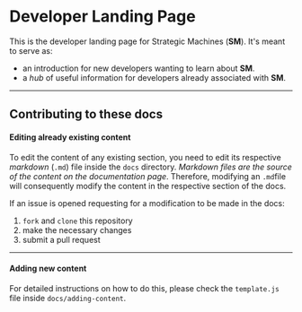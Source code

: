 # Developer Landing Page

This is the developer landing page for Strategic Machines (__SM__). It's meant to serve as:

- an introduction for new developers wanting to learn about __SM__.
- a _hub_ of useful information for developers already associated with __SM__.

----

## Contributing to these docs


#### Editing already existing content

To edit the content of any existing section, you need to edit its respective _markdown_ (`.md`) file inside the `docs` directory. _Markdown files are the source of the content on the documentation page_. Therefore, modifying an `.md`file will consequently modify the content in the respective section of the docs.

If an issue is opened requesting for a modification to be made in the docs:
  1. `fork` and `clone` this repository
  1. make the necessary changes
  1. submit a pull request

---

#### Adding new content

For detailed instructions on how to do this, please check
the `template.js` file inside `docs/adding-content`.
